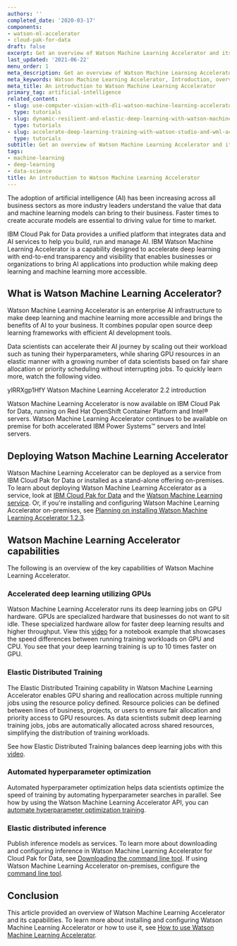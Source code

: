```yaml
---
authors: ''
completed_date: '2020-03-17'
components:
- watson-ml-accelerator
- cloud-pak-for-data
draft: false
excerpt: Get an overview of Watson Machine Learning Accelerator and its capabilities.
last_updated: '2021-06-22'
menu_order: 1
meta_description: Get an overview of Watson Machine Learning Accelerator and its capabilities.
meta_keywords: Watson Machine Learning Accelerator, Introduction, overview, get started
meta_title: An introduction to Watson Machine Learning Accelerator
primary_tag: artificial-intelligence
related_content:
- slug: use-computer-vision-with-dli-watson-machine-learning-accelerator
  type: tutorials
- slug: dynamic-resilient-and-elastic-deep-learning-with-watson-machine-learning-accelerator
  type: tutorials
- slug: accelerate-deep-learning-training-with-watson-studio-and-wml-accelerator
  type: tutorials
subtitle: Get an overview of Watson Machine Learning Accelerator and its capabilities
tags:
- machine-learning
- deep-learning
- data-science
title: An introduction to Watson Machine Learning Accelerator
---
```


The adoption of artificial intelligence (AI) has been increasing across all business sectors as more industry leaders understand the value that data and machine learning models can bring to their business. Faster times to create accurate models are essential to driving value for time to market. 

IBM Cloud Pak for Data provides a unified platform that integrates data and AI services to help you build, run and manage AI. IBM Watson Machine Learning Accelerator is a capability designed to accelerate deep learning with end-to-end transparency and visibility that enables businesses or organizations to bring AI applications into production while making deep learning and machine learning more accessible.

## What is Watson Machine Learning Accelerator?

Watson Machine Learning Accelerator is an enterprise AI infrastructure to make deep learning and machine learning more accessible and brings the benefits of AI to your business. It combines popular open source deep learning frameworks with efficient AI development tools.

Data scientists can accelerate their AI journey by scaling out their workload such as tuning their hyperparameters, while sharing GPU resources in an elastic manner with a growing number of data scientists based on fair share allocation or priority scheduling without interrupting jobs. To quickly learn more, watch the following video.

<video-container><video-id>ylRRXgp1HfY </video-id><video-title display="yes"></video-title>Watson Machine Learning Accelerator 2.2 introduction</video-container>

Watson Machine Learning Accelerator is now available on IBM Cloud Pak for Data, running on Red Hat OpenShift Container Platform and Intel&reg; servers. Watson Machine Learning Accelerator continues to be available on premise for both accelerated IBM Power Systems&trade; servers and Intel servers.


## Deploying Watson Machine Learning Accelerator 

Watson Machine Learning Accelerator can be deployed as a service from IBM Cloud Pak for Data or installed as a stand-alone offering on-premises. To learn about deploying Watson Machine Learning Accelerator as a service, look at <a href="https://www.ibm.com/docs/en/cloud-paks/cp-data/3.5.0?topic=overview" target="_blank" rel="noopener noreferrer">IBM Cloud Pak for Data</a> and the <a href="https://www.ibm.com/docs/en/cloud-paks/cp-data/3.5.0?topic=catalog-watson-machine-learning-accelerator" target="_blank" rel="noopener noreferrer">Watson Machine Learning service</a>. Or, if you're installing and configuring Watson Machine Learning Accelerator on-premises, see <a href="https://www.ibm.com/docs/en/wmla/1.2.3?topic=planning-wml-accelerator" target="_blank" rel="noopener noreferrer">Planning on installing Watson Machine Learning Accelerator 1.2.3</a>. 

## Watson Machine Learning Accelerator capabilities

The following is an overview of the key capabilities of Watson Machine Learning Accelerator.

### Accelerated deep learning utilizing GPUs

Watson Machine Learning Accelerator runs its deep learning jobs on GPU hardware. GPUs are specialized hardware that businesses do not want to sit idle. These specialized hardware allow for faster deep learning results and higher throughput. View this [video](/components/watson-ml-accelerator/videos/deliver-faster-deep-learning-results-on-gpus/) for a notebook example that showcases the speed differences between running training workloads on GPU and CPU. You see that your deep learning training is up to 10 times faster on GPU.

### Elastic Distributed Training

The Elastic Distributed Training capability in Watson Machine Learning Accelerator enables GPU sharing and reallocation across multiple running jobs using the resource policy defined. Resource policies can be defined between lines of business, projects, or users to ensure fair allocation and priority access to GPU resources. As data scientists submit deep learning training jobs, jobs are automatically allocated across shared resources, simplifying the distribution of training workloads. 

See how Elastic Distributed Training balances deep learning jobs with this [video](/videos/balance-deep-learning-jobs-with-elastic-distributed-training/). 

### Automated hyperparameter optimization

Automated hyperparameter optimization helps data scientists optimize the speed of training by automating hyperparameter searches in parallel. See how by using the Watson Machine Learning Accelerator API, you can [automate hyperparameter optimization training](/videos/automate-hyperparameter-optimization-training-with-the-wml-accelerator-api/).

### Elastic distributed inference

Publish inference models as services. To learn more about downloading and configuring inference in Watson Machine Learning Accelerator for Cloud Pak for Data, see <a href="https://www.ibm.com/docs/en/wmla/2.2.0?topic=inference-download-configure-dlim-cli-tool" target="_blank" rel="noopener noreferrer">Downloading the command line tool</a>. If using  Watson Machine Learning Accelerator on-premises, configure the <a href="https://www.ibm.com/docs/en/wmla/1.2.3?topic=inference-using-services-via-cli" target="_blank" rel="noopener noreferrer">command line tool</a>.

## Conclusion

This article provided an overview of Watson Machine Learning Accelerator and its capabilities. To learn more about installing and configuring Watson Machine Learning Accelerator or how to use it, see [How to use Watson Machine Learning Accelerator](/articles/accelerate-dl-with-wmla-and-cp4d/).
